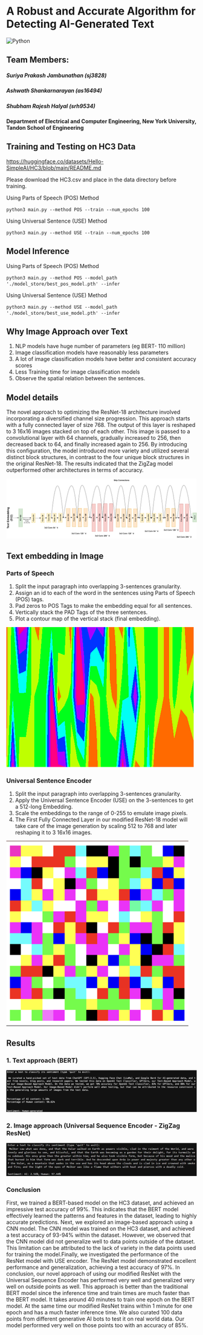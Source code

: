 # A Robust and Accurate Algorithm for Detecting AI-Generated Text

![Python](https://img.shields.io/badge/Python-3.10-blue)

## Team Members: 
##### Suriya Prakash Jambunathan (sj3828)
##### Ashwath Shankarnarayan (as16494)
##### Shubham Rajesh Halyal (srh9534)
#### Department of Electrical and Computer Engineering, New York University, Tandon School of Engineering

## Training and Testing on HC3 Data

https://huggingface.co/datasets/Hello-SimpleAI/HC3/blob/main/README.md

Please download the HC3.csv and place in the data directory before training.

Using Parts of Speech (POS) Method
```
python3 main.py --method POS --train --num_epochs 100
```

Using Universal Sentence (USE) Method
```
python3 main.py --method USE --train --num_epochs 100
```

## Model Inference

Using Parts of Speech (POS) Method
```
python3 main.py --method POS --model_path './model_store/best_pos_model.pth' --infer
```

Using Universal Sentence (USE) Method
```
python3 main.py --method USE --model_path './model_store/best_use_model.pth' --infer
```

## Why Image Approach over Text

1. NLP models have huge number of parameters (eg BERT- 110 million)
2. Image classification models have reasonably less parameters
3. A lot of image classification models have better and consistent accuracy scores
4. Less Training time for image classification models
5. Observe the spatial relation between the sentences.

## Model details

The novel approach to optimizing the ResNet-18 architecture involved incorporating a diversified channel size progression. This approach starts with a fully connected layer of size 768. The output of this layer is reshaped to 3 16x16 images stacked on top of each other. This image is passed to a convolutional layer with 64 channels, gradually increased to 256, then decreased back to 64, and finally increased again to 256. By introducing this configuration, the model introduced more variety and utilized several distinct block structures, in contrast to the four unique block structures in the original ResNet-18. The results indicated
that the ZigZag model outperformed other architectures in terms of accuracy.

![alt text](/results/ZigZagTextNet.png)

## Text embedding in Image

### Parts of Speech
1. Split the input paragraph into overlapping 3-sentences granularity.
2. Assign an id to each of the word in the sentences using Parts of Speech (POS) tags.
3. Pad zeros to POS Tags to make the embedding equal for all sentences.
4. Vertically stack the PAD Tags of the three sentences.
5. Plot a contour map of the vertical stack (final embedding).

![alt text](/results/text_embedding_sample.png)

### Universal Sentence Encoder
1. Split the input paragraph into overlapping 3-sentences granularity.
2. Apply the Universal Sentence Encoder (USE) on the 3-sentences to get a 512-long Embedding.
3. Scale the embeddings to the range of 0-255 to emulate image pixels.
4. The First Fully Connected Layer in our modified ResNet-18 model will take care of the image generation by scaling 512 to 768 and later reshaping it to 3 16x16 images.

![alt text](/results/text_embedding_use_sample.png)

## Results 

### 1. Text approach (BERT) 

![alt text](/results/bert_model_inference.jpg)

### 2. Image approach (Universal Sequence Encoder - ZigZag ResNet)

![alt text](/results/use_model_inference.jpg)

### Conclusion

First, we trained a BERT-based model on the HC3 dataset, and achieved an impressive test accuracy of 99%. This indicates that the BERT model effectively learned the patterns and features in the dataset, leading to highly accurate predictions. Next, we explored an image-based approach using a CNN model. The CNN model was trained on the HC3 dataset, and achieved a test accuracy of 93-94% within the dataset. However, we observed that the CNN model did not generalize well to data points outside of the dataset. This limitation can be attributed to the lack of variety in the data points used for training the model.Finally, we investigated
the performance of the ResNet model with USE encoder. The ResNet model demonstrated excellent performance and generalization, achieving a test accuracy of 97%. In conclusion, our novel approach of using our modified ResNet with the Universal Sequence Encoder has performed very well and generalized very well on outside points as well. This approach is better than the traditional BERT model since the inference time and train times are much faster than the BERT model. It takes around 40 minutes to train one epoch on the BERT model. At the same time our modified ResNet trains within 1 minute for one epoch and has a much faster inference time. We also curated 100 data points from different generative AI bots to test it on real world data. Our model performed very well on those points too with an accuracy of 85%.
